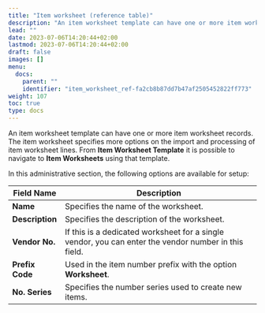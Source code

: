 ```yaml
---
title: "Item worksheet (reference table)"
description: "An item worksheet template can have one or more item worksheet records. The item worksheet specifies more options on the import and processing of item worksheet lines."
lead: ""
date: 2023-07-06T14:20:44+02:00
lastmod: 2023-07-06T14:20:44+02:00
draft: false
images: []
menu:
  docs:
    parent: ""
    identifier: "item_worksheet_ref-fa2cb8b87dd7b47af2505452822ff773"
weight: 107
toc: true
type: docs
---
```


An item worksheet template can have one or more item worksheet records. The item worksheet specifies more options on the import and processing of item worksheet lines. From **Item Worksheet Template** it is possible to navigate to **Item Worksheets** using that template.

In this administrative section, the following options are available for setup:


| Field Name      | Description |
| ----------- | ----------- |
| **Name** | Specifies the name of the worksheet. |
| **Description** | Specifies the description of the worksheet. | 
| **Vendor No.** | If this is a dedicated worksheet for a single vendor, you can enter the vendor number in this field. |
| **Prefix Code** | Used in the item number prefix with the option **Worksheet**. |
| **No. Series** | Specifies the number series used to create new items. |
